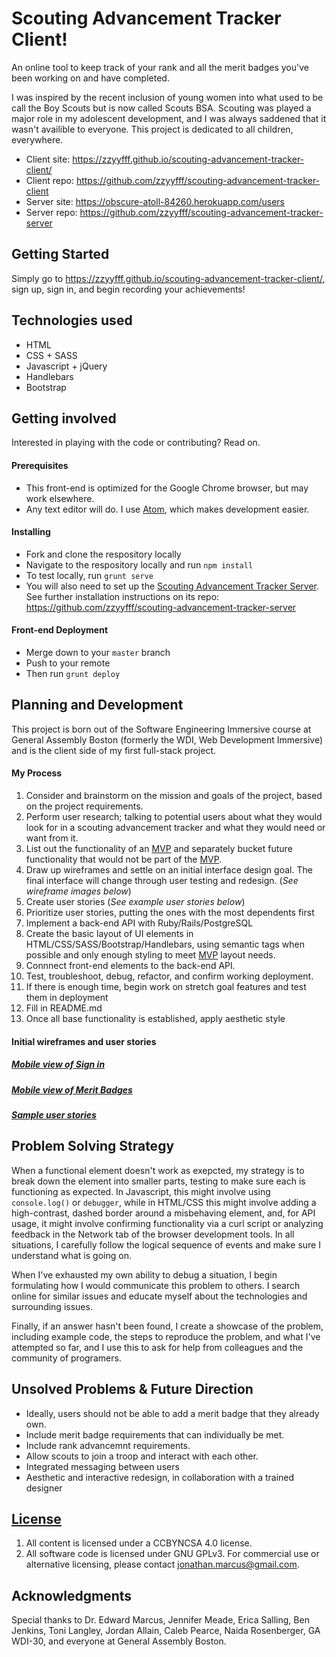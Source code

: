 # Scouting Advancement Tracker Client!

An online tool to keep track of your rank and all the merit badges you've been working on and have completed.

I was inspired by the recent inclusion of young women into what used to be call the Boy Scouts but is now called Scouts BSA. Scouting was played a major role in my adolescent development, and I was always saddened that it wasn't availible to everyone. This project is dedicated to all children, everywhere.

+ Client site: https://zzyyfff.github.io/scouting-advancement-tracker-client/
+ Client repo: https://github.com/zzyyfff/scouting-advancement-tracker-client
+ Server site: https://obscure-atoll-84260.herokuapp.com/users
+ Server repo: https://github.com/zzyyfff/scouting-advancement-tracker-server

## Getting Started

Simply go to https://zzyyfff.github.io/scouting-advancement-tracker-client/, sign up, sign in, and begin recording your achievements!

## Technologies used

+ HTML
+ CSS + SASS
+ Javascript + jQuery
+ Handlebars
+ Bootstrap

## Getting involved

Interested in playing with the code or contributing? Read on.

#### Prerequisites

+ This front-end is optimized for the Google Chrome browser, but may work elsewhere.
+ Any text editor will do. I use [Atom](https://atom.io/), which makes development easier.

#### Installing

+ Fork and clone the respository locally
+ Navigate to the respository locally and run `npm install`
+ To test locally, run `grunt serve`
+ You will also need to set up the [Scouting Advancement Tracker Server](https://github.com/zzyyfff/scouting-advancement-tracker-server). See further installation instructions on its repo: https://github.com/zzyyfff/scouting-advancement-tracker-server

#### Front-end Deployment

+ Merge down to your `master` branch
+ Push to your remote
+ Then run `grunt deploy`

## Planning and Development

This project is born out of the Software Engineering Immersive course at General Assembly Boston (formerly the WDI, Web Development Immersive) and is the client side of my first full-stack project.

#### My Process

1. Consider and brainstorm on the mission and goals of the project, based on the project requirements.
2. Perform user research; talking to potential users about what they would look for in a scouting advancement tracker and what they would need or want from it.
3. List out the functionality of an [MVP](https://en.wikipedia.org/wiki/Minimum_viable_product) and separately bucket future functionality that would not be part of the [MVP](https://en.wikipedia.org/wiki/Minimum_viable_product).
4. Draw up wireframes and settle on an initial interface design goal. The final interface will change through user testing and redesign. (*See wireframe images below*)
5. Create user stories (*See example user stories below*)
6. Prioritize user stories, putting the ones with the most dependents first
7. Implement a back-end API with Ruby/Rails/PostgreSQL
8. Create the basic layout of UI elements in HTML/CSS/SASS/Bootstrap/Handlebars, using semantic tags when possible and only enough styling to meet [MVP](https://en.wikipedia.org/wiki/Minimum_viable_product) layout needs.
9. Connnect front-end elements to the back-end API.
10. Test, troubleshoot, debug, refactor, and confirm working deployment.
11. If there is enough time, begin work on stretch goal features and test them in deployment
12. Fill in README.md
13. Once all base functionality is established, apply aesthetic style

#### Initial wireframes and user stories
##### [Mobile view of Sign in](https://i.imgur.com/suyf6O5.jpg "Mobile view of Sign in")
##### [Mobile view of Merit Badges](https://i.imgur.com/mjnKzei.jpg "Mobile view of Merit Badges")

##### [Sample user stories](USERSTORIES.md)

## Problem Solving Strategy

When a functional element doesn't work as exepcted, my strategy is to break down the element into smaller parts, testing to make sure each is functioning as expected. In Javascript, this might involve using `console.log()` or `debugger`, while in HTML/CSS this might involve adding a high-contrast, dashed border around a misbehaving element, and, for API usage, it might involve confirming functionality via a curl script or analyzing feedback in the Network tab of the browser development tools. In all situations, I carefully follow the logical sequence of events and make sure I understand what is going on.

When I've exhausted my own ability to debug a situation, I begin formulating how I would communicate this problem to others. I search online for similar issues and educate myself about the technologies and surrounding issues.

Finally, if an answer hasn't been found, I create a showcase of the problem, including example code, the steps to reproduce the problem, and what I've attempted so far, and I use this to ask for help from colleagues and the community of programers.

## Unsolved Problems & Future Direction

+ Ideally, users should not be able to add a merit badge that they already own.
+ Include merit badge requirements that can individually be met.
+ Include rank advancemnt requirements.
+ Allow scouts to join a troop and interact with each other.
+ Integrated messaging between users
+ Aesthetic and interactive redesign, in collaboration with a trained designer

## [License](LICENSE)

1. All content is licensed under a CC­BY­NC­SA 4.0 license.
1. All software code is licensed under GNU GPLv3. For commercial use or alternative licensing, please contact jonathan.marcus@gmail.com.

## Acknowledgments

Special thanks to Dr. Edward Marcus, Jennifer Meade, Erica Salling, Ben Jenkins, Toni Langley, Jordan Allain, Caleb Pearce, Naida Rosenberger, GA WDI-30, and everyone at General Assembly Boston.
